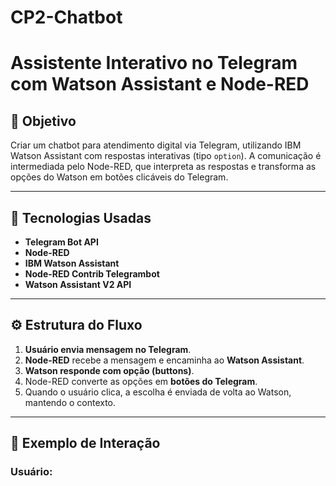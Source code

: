 # CP2-Chatbot
# Assistente Interativo no Telegram com Watson Assistant e Node-RED

## 🎯 Objetivo

Criar um chatbot para atendimento digital via Telegram, utilizando IBM Watson Assistant com respostas interativas (tipo `option`). A comunicação é intermediada pelo Node-RED, que interpreta as respostas e transforma as opções do Watson em botões clicáveis do Telegram.

---

## 🔧 Tecnologias Usadas

- **Telegram Bot API**
- **Node-RED**
- **IBM Watson Assistant**
- **Node-RED Contrib Telegrambot**
- **Watson Assistant V2 API**

---

## ⚙️ Estrutura do Fluxo

1. **Usuário envia mensagem no Telegram**.
2. **Node-RED** recebe a mensagem e encaminha ao **Watson Assistant**.
3. **Watson responde com opção (buttons)**.
4. Node-RED converte as opções em **botões do Telegram**.
5. Quando o usuário clica, a escolha é enviada de volta ao Watson, mantendo o contexto.

---

## 💬 Exemplo de Interação

### Usuário:
